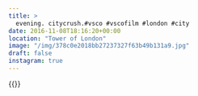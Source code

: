 ```yaml
---
title: >
  evening. citycrush.#vsco #vscofilm #london #city
date: 2016-11-08T18:16:20+00:00
location: "Tower of London"
image: "/img/378c0e2018bb27237327f63b49b131a9.jpg"
draft: false
instagram: true
---
```


{{<photo src="/img/378c0e2018bb27237327f63b49b131a9.jpg">}}
